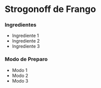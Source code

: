 # Strogonoff de Frango

### Ingredientes

- Ingrediente 1
- Ingrediente 2
- Ingrediente 3

### Modo de Preparo

- Modo 1
- Modo 2
- Modo 3
